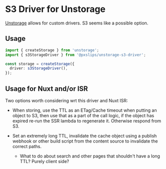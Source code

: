 # S3 Driver for Unstorage

[Unstorage](https://nitro.unjs.io/guide/storage) allows for custom drivers. S3 seems like a possible option.

## Usage

```ts
import { createStorage } from 'unstorage';
import { s3StorageDriver } from '@pxslips/unstorage-s3-driver';

const storage = createStorage({
  driver: s3StorageDriver(),
});
```

## Usage for Nuxt and/or ISR

Two options worth considering wrt this driver and Nuxt ISR:

- When storing, use the TTL as an ETag/Cache timeout when putting an object to S3, then use that as a part of the call logic, if the object has expired re-run the SSR lambda to regenerate it. Otherwise respond from S3.

- Set an extremely long TTL, invalidate the cache object using a publish webhook or other build script from the content source to invalidate the correct paths.
  - What to do about search and other pages that shouldn't have a long TTL? Purely client side?
